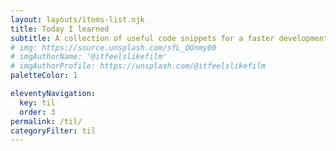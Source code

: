 ```yaml
---
layout: layouts/items-list.njk
title: Today I learned
subtitle: A collection of useful code snippets for a faster development. Reading time < 5 mins
# img: https://source.unsplash.com/sfL_QOnmy00
# imgAuthorName: '@itfeelslikefilm'
# imgAuthorProfile: https://unsplash.com/@itfeelslikefilm
paletteColor: 1

eleventyNavigation:
  key: til
  order: 3
permalink: /til/
categoryFilter: til
---
```


